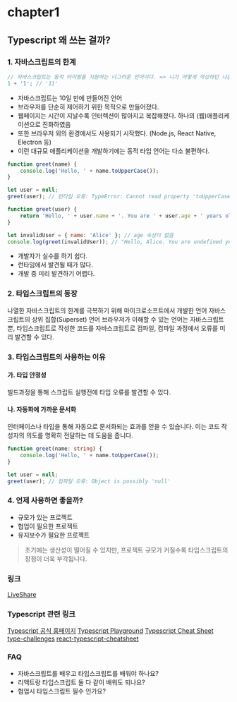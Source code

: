 # chapter1

## Typescript 왜 쓰는 걸까?

### 1. 자바스크립트의 한계

```javascript
// 자바스크립트는 동적 타이핑을 지원하는 너그러운 언어이다. => 니가 어떻게 작성하던 나는 실행 시켜볼게!
1 + '1'; // '11'
```

-   자바스크립트는 10일 만에 만들어진 언어
-   브라우저를 단순히 제어하기 위한 목적으로 만들어졌다.
-   웹페이지는 시간이 지날수록 인터렉션이 많아지고 복잡해졌다. 하나의 (웹)애플리케이션으로 진화하였음
-   또한 브라우저 외의 환경에서도 사용되기 시작했다. (Node.js, React Native, Electron 등)
-   이런 대규모 애플리케이션을 개발하기에는 동적 타입 언어는 다소 불편하다.

```javascript
function greet(name) {
    console.log('Hello, ' + name.toUpperCase());
}

let user = null;
greet(user); // 런타임 오류: TypeError: Cannot read property 'toUpperCase' of nul
```

```javascript
function greet(user) {
    return 'Hello, ' + user.name + '. You are ' + user.age + ' years old.';
}

let invalidUser = { name: 'Alice' }; // age 속성이 없음
console.log(greet(invalidUser)); // "Hello, Alice. You are undefined years old."
```

-   개발자가 실수를 하기 쉽다.
-   런타임에서 발견될 때가 많다.
-   개발 중 미리 발견하기 어렵다.

### 2. 타입스크립트의 등장

나열한 자바스크립트의 한계를 극복하기 위해 마이크로소프트에서 개발한 언어 자바스크립트의 상위 집합(Superset) 언어
브라우저가 이해할 수 있는 언어는 자바스크립트 뿐, 타입스크립트로 작성한 코드를 자바스크립트로 컴파일, 컴파일 과정에서 오류를 미리 발견할 수 있다.

### 3. 타입스크립트의 사용하는 이유

#### 가. 타입 안정성

빌드과정을 통해 스크립트 실행전에 타입 오류를 발견할 수 있다.

#### 나. 자동화에 가까운 문서화

인터페이스나 타입을 통해 자동으로 문서화되는 효과를 얻을 수 있습니다. 이는 코드 작성자의 의도를 명확히 전달하는 데 도움을 줍니다.

```typescript
function greet(name: string) {
    console.log('Hello, ' + name.toUpperCase());
}

let user = null;
greet(user); // 컴파일 오류: Object is possibly 'null'
```

### 4. 언제 사용하면 좋을까?

-   규모가 있는 프로젝트
-   협업이 필요한 프로젝트
-   유지보수가 필요한 프로젝트

> 초기에는 생산성이 떨어질 수 있지만, 프로젝트 규모가 커질수록 타입스크립트의 장점이 더욱 부각됩니다.

### 링크

[LiveShare](https://marketplace.visualstudio.com/items?itemName=MS-vsliveshare.vsliveshare)

### Typescript 관련 링크

[Typescript 공식 홈페이지](https://www.typescriptlang.org/)
[Typescript Playground](https://www.typescriptlang.org/play)
[Typescript Cheat Sheet](https://www.typescriptlang.org/cheatsheets/)
[type-challenges](https://github.com/type-challenges/type-challenges)
[react-typescript-cheatsheet](https://react-typescript-cheatsheet.netlify.app/)

### FAQ

-   자바스크립트를 배우고 타입스크립트를 배워야 하나요?
-   리액트랑 타입스크립트 둘 다 같이 배워도 되나요?
-   협업시 타입스크립트 필수 인가요?
